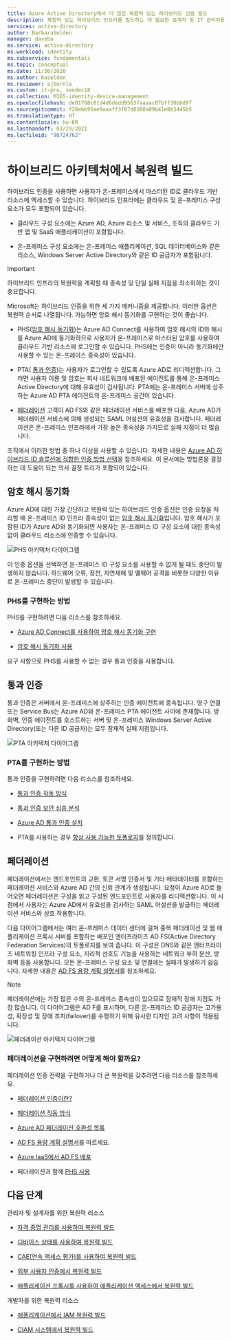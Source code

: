 ```yaml
---
title: Azure Active Directory에서 더 많은 복원력 있는 하이브리드 인증 빌드
description: 복원력 있는 하이브리드 인프라를 빌드하는 데 필요한 설계자 및 IT 관리자를 위한 가이드입니다.
services: active-directory
author: BarbaraSelden
manager: daveba
ms.service: active-directory
ms.workload: identity
ms.subservice: fundamentals
ms.topic: conceptual
ms.date: 11/30/2020
ms.author: baselden
ms.reviewer: ajburnle
ms.custom: it-pro, seodec18
ms.collection: M365-identity-device-management
ms.openlocfilehash: de01788c01d4d6dedd9563faaaac07bff30bbd97
ms.sourcegitcommit: f28ebb95ae9aaaff3f87d8388a09b41e0b3445b5
ms.translationtype: HT
ms.contentlocale: ko-KR
ms.lasthandoff: 03/29/2021
ms.locfileid: "98724762"
---
```

# <a name="build-resilience-in-your-hybrid-architecture"></a>하이브리드 아키텍처에서 복원력 빌드

하이브리드 인증을 사용하면 사용자가 온-프레미스에서 마스터된 ID로 클라우드 기반 리소스에 액세스할 수 있습니다. 하이브리드 인프라에는 클라우드 및 온-프레미스 구성 요소가 모두 포함되어 있습니다.

* 클라우드 구성 요소에는 Azure AD, Azure 리소스 및 서비스, 조직의 클라우드 기반 앱 및 SaaS 애플리케이션이 포함됩니다.

* 온-프레미스 구성 요소에는 온-프레미스 애플리케이션, SQL 데이터베이스와 같은 리소스, Windows Server Active Directory와 같은 ID 공급자가 포함됩니다. 

> [!IMPORTANT]
> 하이브리드 인프라의 복원력을 계획할 때 종속성 및 단일 실패 지점을 최소화하는 것이 중요합니다. 

Microsoft는 하이브리드 인증을 위한 세 가지 메커니즘을 제공합니다. 이러한 옵션은 복원력 순서로 나열됩니다. 가능하면 암호 해시 동기화를 구현하는 것이 좋습니다.

* PHS([암호 해시 동기화](../hybrid/whatis-phs.md))는 Azure AD Connect를 사용하여 암호 해시의 ID와 해시를 Azure AD에 동기화하므로 사용자가 온-프레미스로 마스터된 암호를 사용하여 클라우드 기반 리소스에 로그인할 수 있습니다. PHS에는 인증이 아니라 동기화에만 사용할 수 있는 온-프레미스 종속성이 있습니다.

* PTA( [통과 인증](../hybrid/how-to-connect-pta.md))는 사용자가 로그인할 수 있도록 Azure AD로 리디렉션합니다. 그러면 사용자 이름 및 암호는 회사 네트워크에 배포된 에이전트를 통해 온-프레미스 Active Directory에 대해 유효성이 검사됩니다. PTA에는 온-프레미스 서버에 상주하는 Azure AD PTA 에이전트의 온-프레미스 공간이 있습니다.

* [페더레이션](../hybrid/whatis-fed.md) 고객이 AD FS와 같은 페더레이션 서비스를 배포한 다음, Azure AD가 페더레이션 서비스에 의해 생성되는 SAML 어설션의 유효성을 검사합니다. 페더레이션은 온-프레미스 인프라에서 가장 높은 종속성을 가지므로 실패 지점이 더 많습니다. 

   
‎조직에서 이러한 방법 중 하나 이상을 사용할 수 있습니다. 자세한 내용은 [Azure AD 하이브리드 ID 솔루션에 적합한 인증 방법 선택](../hybrid/choose-ad-authn.md)을 참조하세요. 이 문서에는 방법론을 결정하는 데 도움이 되는 의사 결정 트리가 포함되어 있습니다.

## <a name="password-hash-synchronization"></a>암호 해시 동기화

Azure AD에 대한 가장 간단하고 복원력 있는 하이브리드 인증 옵션은 인증 요청을 처리할 때 온-프레미스 ID 인프라 종속성이 없는 [암호 해시 동기화](../hybrid/whatis-phs.md)입니다. 암호 해시가 포함된 ID가 Azure AD와 동기화되면 사용자는 온-프레미스 ID 구성 요소에 대한 종속성 없이 클라우드 리소스에 인증할 수 있습니다. 

![PHS 아키텍처 다이어그램](./media/resilience-in-hybrid/admin-resilience-password-hash-sync.png)

이 인증 옵션을 선택하면 온-프레미스 ID 구성 요소를 사용할 수 없게 될 때도 중단이 발생하지 않습니다. 하드웨어 오류, 정전, 자연재해 및 맬웨어 공격을 비롯한 다양한 이유로 온-프레미스 중단이 발생할 수 있습니다. 

### <a name="how-do-i-implement-phs"></a>PHS를 구현하는 방법

PHS를 구현하려면 다음 리소스를 참조하세요.

* [Azure AD Connect를 사용하여 암호 해시 동기화 구현](../hybrid/how-to-connect-password-hash-synchronization.md)

* [암호 해시 동기화 사용](../hybrid/how-to-connect-password-hash-synchronization.md)

요구 사항으로 PHS를 사용할 수 없는 경우 통과 인증을 사용합니다.

## <a name="pass-through-authentication"></a>통과 인증

통과 인증은 서버에서 온-프레미스에 상주하는 인증 에이전트에 종속됩니다. 영구 연결 또는 Service Bus는 Azure AD와 온-프레미스 PTA 에이전트 사이에 존재합니다. 방화벽, 인증 에이전트를 호스트하는 서버 및 온-프레미스 Windows Server Active Directory(또는 다른 ID 공급자)는 모두 잠재적 실패 지점입니다. 

![PTA 아키텍처 다이어그램](./media/resilience-in-hybrid/admin-resilience-pass-through-authentication.png)

### <a name="how-do-i-implement-pta"></a>PTA를 구현하는 방법

통과 인증을 구현하려면 다음 리소스를 참조하세요.

* [통과 인증 작동 방식](../hybrid/how-to-connect-pta-how-it-works.md)

* [통과 인증 보안 심층 분석](../hybrid/how-to-connect-pta-security-deep-dive.md)

* [Azure AD 통과 인증 설치](../hybrid/how-to-connect-pta-quick-start.md)

* PTA를 사용하는 경우 [항상 사용 가능한 토폴로지](../hybrid/how-to-connect-pta-quick-start.md)를 정의합니다.

 ## <a name="federation"></a>페더레이션

페더레이션에서는 엔드포인트의 교환, 토큰 서명 인증서 및 기타 메타데이터를 포함하는 페더레이션 서비스와 Azure AD 간의 신뢰 관계가 생성됩니다. 요청이 Azure AD로 들어오면 페더레이션은 구성을 읽고 구성된 엔드포인트로 사용자를 리디렉션합니다. 이 시점에서 사용자는 Azure AD에서 유효성을 검사하는 SAML 어설션을 발급하는 페더레이션 서비스와 상호 작용합니다. 

다음 다이어그램에서는 여러 온-프레미스 데이터 센터에 걸쳐 중복 페더레이션 및 웹 애플리케이션 프록시 서버를 포함하는 배포인 엔터프라이즈 AD FS(Active Directory Federation Services)의 토폴로지를 보여 줍니다. 이 구성은 DNS와 같은 엔터프라이즈 네트워킹 인프라 구성 요소, 지리적 선호도 기능을 사용하는 네트워크 부하 분산, 방화벽 등을 사용합니다. 모든 온-프레미스 구성 요소 및 연결에는 실패가 발생하기 쉽습니다. 자세한 내용은 [AD FS 용량 계획 설명서](/windows-server/identity/ad-fs/design/planning-for-ad-fs-server-capacity)를 참조하세요.

> [!NOTE]
>  페더레이션에는 가장 많은 수의 온-프레미스 종속성이 있으므로 잠재적 장애 지점도 가장 많습니다. 이 다이어그램은 AD F를 표시하며, 다른 온-프레미스 ID 공급자는 고가용성, 확장성 및 장애 조치(failover)를 수행하기 위해 유사한 디자인 고려 사항이 적용됩니다.

![페더레이션 아키텍처 다이어그램](./media/resilience-in-hybrid/admin-resilience-federation.png)

 ### <a name="how-do-i-implement-federation"></a>페더레이션을 구현하려면 어떻게 해야 할까요?

페더레이션 인증 전략을 구현하거나 더 큰 복원력을 갖추려면 다음 리소스를 참조하세요.

* [페더레이션 인증이란?](../hybrid/whatis-fed.md)

* [페더레이션 작동 방식](../hybrid/how-to-connect-fed-whatis.md)

* [Azure AD 페더레이션 호환성 목록](../hybrid/how-to-connect-fed-compatibility.md)

* [AD FS 용량 계획 설명서](/windows-server/identity/ad-fs/design/planning-for-ad-fs-server-capacity)를 따르세요.

* [Azure IaaS에서 AD FS 배포](/windows-server/identity/ad-fs/deployment/how-to-connect-fed-azure-adfs)

* 페더레이션과 함께 [PHS 사용](../hybrid/tutorial-phs-backup.md)

## <a name="next-steps"></a>다음 단계
관리자 및 설계자를 위한 복원력 리소스
 
* [자격 증명 관리를 사용하여 복원력 빌드](resilience-in-credentials.md)

* [디바이스 상태를 사용하여 복원력 빌드](resilience-with-device-states.md)

* [CAE(연속 액세스 평가)를 사용하여 복원력 빌드](resilience-with-continuous-access-evaluation.md)

* [외부 사용자 인증에서 복원력 빌드](resilience-b2b-authentication.md)

* [애플리케이션 프록시를 사용하여 애플리케이션 액세스에서 복원력 빌드](resilience-on-premises-access.md)

개발자를 위한 복원력 리소스

* [애플리케이션에서 IAM 복원력 빌드](resilience-app-development-overview.md)

* [CIAM 시스템에서 복원력 빌드](resilience-b2c.md)